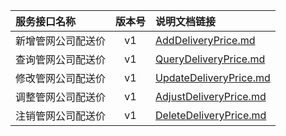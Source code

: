  
| 服务接口名称 | 版本号 | 说明文档链接 |  
| :----------------- | :-----: | :---------------- |  
| 新增管网公司配送价 | v1 | [AddDeliveryPrice.md](https://github.com/Zhang-Monica/gitMd/blob/master/EpeisSupp/SupComDeliveryPriceServer/AddDeliveryPrice.md) |  
| 查询管网公司配送价 | v1 | [QueryDeliveryPrice.md](https://github.com/Zhang-Monica/gitMd/blob/master/EpeisSupp/SupComDeliveryPriceServer/QueryDeliveryPrice.md) |  
| 修改管网公司配送价 | v1 | [UpdateDeliveryPrice.md](https://github.com/Zhang-Monica/gitMd/blob/master/EpeisSupp/SupComDeliveryPriceServer/UpdateDeliveryPrice.md) |  
| 调整管网公司配送价 | v1 | [AdjustDeliveryPrice.md](https://github.com/Zhang-Monica/gitMd/blob/master/EpeisSupp/SupComDeliveryPriceServer/AdjustDeliveryPrice.md) |  
| 注销管网公司配送价 | v1 | [DeleteDeliveryPrice.md](https://github.com/Zhang-Monica/gitMd/blob/master/EpeisSupp/SupComDeliveryPriceServer/DeleteDeliveryPrice.md) |  
  
